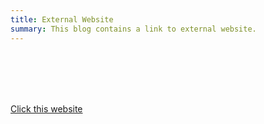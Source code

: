 ```yaml
---
title: External Website
summary: This blog contains a link to external website.
---
```


<br />
<br />
<br />
<br />

[Click this website](https://www.google.com)